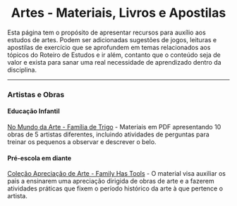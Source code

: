 <h1 align="center">Artes - Materiais, Livros e Apostilas</h1>

Esta página tem o propósito de apresentar recursos para auxílio aos estudos de artes. Podem ser adicionadas sugestões de jogos, leituras e apostilas de exercício que se aprofundem em temas relacionados aos tópicos do Roteiro de Estudos e ir além, contanto que o conteúdo seja de valor e exista para sanar uma real necessidade de aprendizado dentro da disciplina.

---

### Artistas e Obras

#### Educação Infantil

[No Mundo da Arte - Família de Trigo](https://familia-de-trigo.myshopify.com/collections/artes) - Materiais em PDF apresentando 10 obras de 5 artistas diferentes, incluindo atividades de perguntas para treinar os pequenos a observar e descrever o belo.

#### Pré-escola em diante

[Coleção Apreciação de Arte - Family Has Tools](https://www.familyhastools.com/index.php/product-category/arte/) - O material visa auxiliar os pais a ensinarem uma apreciação dirigida de obras de arte e a fazerem atividades práticas que fixem o período histórico da arte à que pertence o artista.
